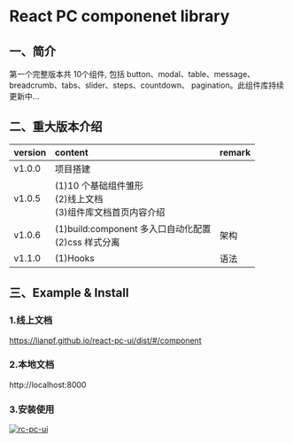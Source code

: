 # React PC componenet library

## 一、简介
第一个完整版本共 10个组件, 包括 button、modal、table、message、breadcrumb、tabs、slider、steps、countdown、
pagination。此组件库持续更新中...

## 二、重大版本介绍
version | content | remark
:--- | :--- | :---
v1.0.0 | 项目搭建 |
v1.0.5 | (1)10 个基础组件雏形  <br /> (2)线上文档  <br /> (3)组件库文档首页内容介绍
v1.0.6 | (1)build:component 多入口自动化配置  <br /> (2)css 样式分离 | 架构
v1.1.0 | (1)Hooks | 语法

## 三、Example & Install
### 1.线上文档
https://lianpf.github.io/react-pc-ui/dist/#/component

### 2.本地文档
http://localhost:8000

### 3.安装使用

[![rc-pc-ui](https://nodei.co/npm/react-pc-ui.png)](https://www.npmjs.com/package/react-pc-ui)
